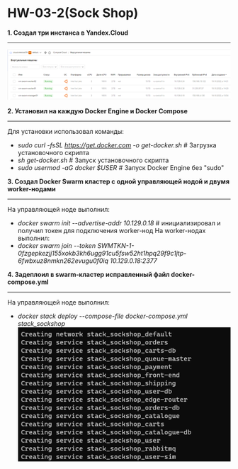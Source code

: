 # HW-03-2(Sock Shop)

**1. Создал три инстанса в Yandex.Cloud**
___
![vm_swarm](./images/vm_swarm.PNG)
>
**2. Установил на каждую Docker Engine и Docker Compose**
___
Для установки использовал команды:
- _sudo curl -fsSL https://get.docker.com -o get-docker.sh_   # Загрузка установочного скрипта
- _sh get-docker.sh_   # Запуск установочного скрипта
- _sudo usermod -aG docker $USER_   # Запуск Docker Engine без "sudo"
>
**3. Создал Docker Swarm кластер с одной управляющей нодой и двумя worker-нодами**
___
На управляющей ноде выполнил:
- _docker swarm init --advertise-addr 10.129.0.18_   # инициализировал и получил токен для подключения worker-нод
На worker-нодах выполнил:
- _docker swarm join --token SWMTKN-1-0fzgepkezjj155xokb3kh6ugg91cu5fsw52ht1hpq29f9c1jtp-6fwbxuz8nmkn262evugu0f0iq 10.129.0.18:2377_
>
**4. Задеплоил в swarm-кластер исправленный файл docker-compose.yml**
___
На управляющей ноде выполнил:
- _docker stack deploy --compose-file docker-compose.yml stack_sockshop_
![deploy_stack](./images/deploy_stack.PNG)
